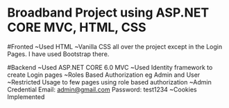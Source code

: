# Broadband Project using ASP.NET CORE MVC, HTML, CSS

#Fronted
~Used HTML
~Vanilla CSS all over the project except in the Login Pages. I have used Bootstrap there.

#Backend
~Used ASP.NET CORE 6.0 MVC
~Used Identity framework to create Login pages
~Roles Based Authorization eg Admin and User
~Restricted Usage to few pages using role based authorization
~Admin Credential
  Email: admin@gmail.com
  Password: test1234
~Cookies Implemented

